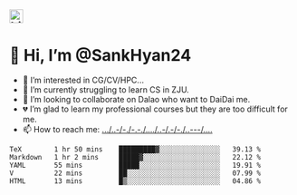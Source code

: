 ##  <img src="https://user-images.githubusercontent.com/1303154/88677602-1635ba80-d120-11ea-84d8-d263ba5fc3c0.gif" width="24px" alt="hi"> 
# 👋 Hi, I’m @SankHyan24
- 👀 I’m interested in CG/CV/HPC...
- 🌱 I’m currently struggling to learn CS in ZJU.
- 💞️ I’m looking to collaborate on Dalao who want to DaiDai me.
- 💔 I’m glad to learn my professional courses but they are too difficult for me.
- 📫 How to reach me: [.../..-/-./-.-./..../..-/.-/-./..---/....](mailto:sunchuan24@gmail.com)

<!---
SankHyan24/SankHyan24 is a ✨ special ✨ repository because its `README.md` (this file) appears on your GitHub profile.
You can click the Preview link to take a look at your changes.
--->
<!--START_SECTION:waka-->
```text
TeX        1 hr 50 mins    █████████▓░░░░░░░░░░░░░░░   39.13 % 
Markdown   1 hr 2 mins     █████▓░░░░░░░░░░░░░░░░░░░   22.12 % 
YAML       55 mins         █████░░░░░░░░░░░░░░░░░░░░   19.91 % 
V          22 mins         ██░░░░░░░░░░░░░░░░░░░░░░░   07.99 % 
HTML       13 mins         █▒░░░░░░░░░░░░░░░░░░░░░░░   04.86 % 
```
<!--END_SECTION:waka-->

